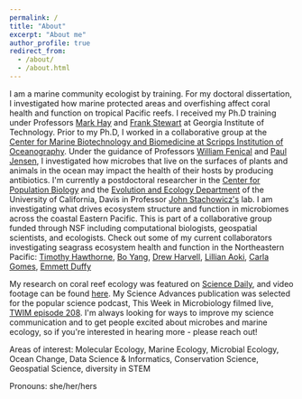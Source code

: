 ```yaml
---
permalink: /
title: "About"
excerpt: "About me"
author_profile: true
redirect_from: 
  - /about/
  - /about.html
---
```


I am a marine community ecologist by training. For my doctoral dissertation, I investigated how marine protected areas and overfishing affect coral health and function on tropical Pacific reefs. I received my Ph.D training under Professors [Mark Hay](https://ocean.gatech.edu/people/dr-mark-hay) and [Frank Stewart](http://marine-micro.biology.gatech.edu/) at Georgia Institute of Technology. Prior to my Ph.D, I worked in a collaborative group at the [Center for Marine Biotechnology and Biomedicine at Scripps Institution of Oceanography](https://scripps.ucsd.edu/cmbb). Under the guidance of Professors [William Fenical](https://wfenical.scrippsprofiles.ucsd.edu/) and [Paul Jensen](https://pjensen.scrippsprofiles.ucsd.edu/), I investigated how microbes that live on the surfaces of plants and animals in the ocean may impact the health of their hosts by producing antibiotics. I'm currently a postdoctoral researcher in the [Center for Population Biology](https://cpb.ucdavis.edu/) and the [Evolution and Ecology Department](https://eve.ucdavis.edu/) of the University of California, Davis in Professor [John Stachowicz's](https://stachlab.wordpress.com/) lab.  I am investigating what drives ecosystem structure and function in microbiomes across the coastal Eastern Pacific. This is part of a collaborative group funded through NSF including computational biologists, geospatial scientists, and ecologists. Check out some of my current collaborators investigating seagrass ecosystem health and function in the Northeastern Pacific:  [Timothy Hawthorne](http://www.citizensciencegis.org/hawthorne-earns-top-research-honor-at-ucf/), [Bo Yang](https://gis-yang.github.io/), [Drew Harvell](http://www.eeb.cornell.edu/harvell/), [Lillian Aoki](https://lillianaoki.weebly.com/), [Carla Gomes](https://www.cs.cornell.edu/gomes/), [Emmett Duffy](https://marinegeo.si.edu/emmett-duffy)

My research on coral reef ecology was featured on [Science Daily](https://www.sciencedaily.com/releases/2019/10/191002144239.htm), and video footage can be found [here](https://www.youtube.com/watch?v=Ad9-zN3owyk&feature=youtu.be). My Science Advances publication was selected for the popular science podcast, This Week in Microbiology filmed live, [TWIM episode 208](https://www.microbe.tv/twim/twim-208/). I'm always looking for ways to improve my science communication and to get people excited about microbes and marine ecology, so if you're interested in hearing more - please reach out!

Areas of interest:  Molecular Ecology, Marine Ecology, Microbial Ecology, Ocean Change, Data Science & Informatics, Conservation Science, Geospatial Science, diversity in STEM

Pronouns: she/her/hers
